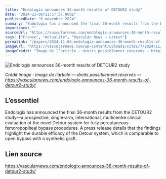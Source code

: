 ```yaml
---
title: "Endologix announces 36-month results of DETOUR2 study"
date: "2024-11-06T11:57:37.000Z"
publishedDate: "6 novembre 2024"
summary: "Endologix has announced the final 36-month results from the DETOUR2 study—a prospective, single-arm, international, multicentre clinical evaluation of the novel Detour system for fully percutaneous femoropopliteal bypass procedures. A press release details that the findings highlight the durable efficacy of the Detour system, which is comparable to open bypass with a synthetic graft."
importance: ""
sourceUrl: "https://vascularnews.com/endologix-announces-36-month-results-of-detour2-study/"
tags: ["France", "Actualité", "Vascular News — Latest"]
permalink: "/papers/2024-11-06-endologix-announces-36-month-results-of-detour2-study"
imageUrl: "https://vascularnews.com/wp-content/uploads/sites/7/2024/11/Sean-Lyden-at-VIVA-2024-936x1024.png"
imageCredit: "Image de l’article — droits possiblement réservés — https://vascularnews.com/endologix-announces-36-month-results-of-detour2-study/"
---
```


![Endologix announces 36-month results of DETOUR2 study](https://vascularnews.com/wp-content/uploads/sites/7/2024/11/Sean-Lyden-at-VIVA-2024-936x1024.png)

*Crédit image : Image de l’article — droits possiblement réservés — https://vascularnews.com/endologix-announces-36-month-results-of-detour2-study/*

## L’essentiel

Endologix has announced the final 36-month results from the DETOUR2 study—a prospective, single-arm, international, multicentre clinical evaluation of the novel Detour system for fully percutaneous femoropopliteal bypass procedures. A press release details that the findings highlight the durable efficacy of the Detour system, which is comparable to open bypass with a synthetic graft.

## Lien source

https://vascularnews.com/endologix-announces-36-month-results-of-detour2-study/
